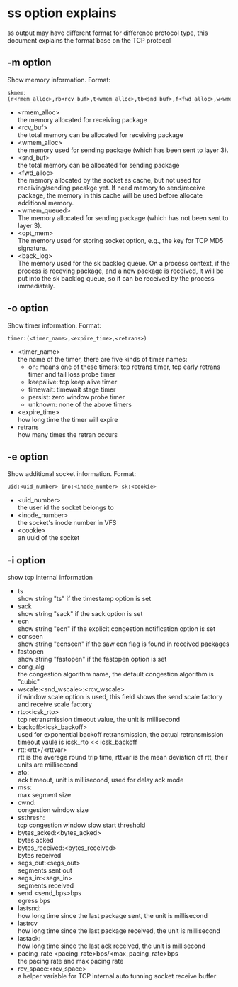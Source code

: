 # ss option explains
ss output may have different format for difference protocol type, this
document explains the format base on the TCP protocol
## -m option
Show memory information. Format:

    skmem:(r<rmem_alloc>,rb<rcv_buf>,t<wmem_alloc>,tb<snd_buf>,f<fwd_alloc>,w<wmem_queued>,o<opt_mem>,bl<back_log>)

* <rmem_alloc>  
  the memory allocated for receiving package
* <rcv_buf>  
  the total memory can be allocated for receiving package
* <wmem_alloc>  
  the memory used for sending package (which has been sent to layer 3).
* <snd_buf>  
  the total memory can be allocated for sending package
* <fwd_alloc>  
  the memory allocated by the socket as cache, but not used for
  receiving/sending pacakge yet. If need memory to send/receive package,
  the memory in this cache will be used before allocate additional
  memory.
* <wmem_queued>  
  The memory allocated for sending package (which has not been sent to
  layer 3).
* <opt_mem>  
  The memory used for storing socket option, e.g., the key for TCP MD5
  signature.
* <back_log>  
  The memory used for the sk backlog queue. On a process context, if
  the process is receving package, and a new package is received, it will be
  put into the sk backlog queue, so it can be received by the process
  immediately.

## -o option
Show timer information. Format:

    timer:(<timer_name>,<expire_time>,<retrans>)

* <timer_name>  
  the name of the timer, there are five kinds of timer names:
  * on: means one of these timers: tcp retrans timer, tcp early retrans timer and tail loss probe timer
  * keepalive: tcp keep alive timer
  * timewait: timewait stage timer
  * persist: zero window probe timer
  * unknown: none of the above timers
* <expire_time>  
  how long time the timer will expire
* retrans  
  how many times the retran occurs

## -e option
Show additional socket information. Format:

    uid:<uid_number> ino:<inode_number> sk:<cookie>

* <uid_number>  
  the user id the socket belongs to
* <inode_number>  
  the socket's inode number in VFS
* <cookie\>  
  an uuid of the socket

## -i option
show tcp internal information

* ts  
  show string "ts" if the timestamp option is set
* sack  
  show string "sack" if the sack option is set
* ecn  
  show string "ecn" if the explicit congestion notification option is
  set
* ecnseen  
  show string "ecnseen" if the saw ecn flag is found in received packages
* fastopen  
  show string "fastopen" if the fastopen option is set
* cong_alg  
  the congestion algorithm name, the default congestion algorithm is
  "cubic"
* wscale:<snd_wscale>:<rcv_wscale>  
  if window scale option is used, this field shows the send scale factory and
  receive scale factory
* rto:<icsk_rto>  
  tcp retransmission timeout value, the unit is millisecond
* backoff:<icsk_backoff>  
  used for exponential backoff retransmission, the actual retransmission
  timeout vaule is icsk_rto << icsk_backoff
* rtt:<rtt\>/<rttvar\>  
  rtt is the average round trip time, rttvar is the mean deviation of
  rtt, their units are millisecond
* ato:<ato>  
  ack timeout, unit is millisecond, used for delay ack mode
* mss:<mss>  
  max segment size
* cwnd:<cwnd>  
  congestion window size
* ssthresh:<ssthresh>  
  tcp congestion window slow start threshold
* bytes_acked:<bytes_acked>  
  bytes acked
* bytes_received:<bytes_received>  
  bytes received
* segs_out:<segs_out>  
  segments sent out
* segs_in:<segs_in>  
  segments received
* send <send_bps>bps  
  egress bps
* lastsnd:<lastsnd>  
  how long time since the last package sent, the unit is millisecond
* lastrcv  
  how long time since the last package received, the unit is millisecond
* lastack:<lastack>  
  how long time since the last ack received, the unit is millisecond
* pacing_rate <pacing_rate>bps/<max_pacing_rate>bps  
  the pacing rate and max pacing rate
* rcv_space:<rcv_space>  
  a helper variable for TCP internal auto tunning socket receive buffer
